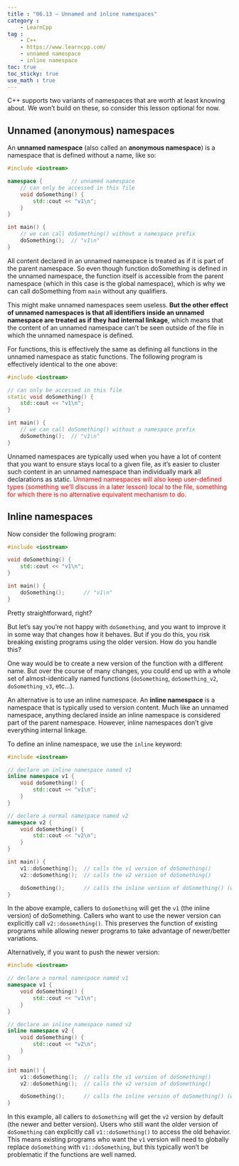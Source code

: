 ```yaml
---
title : "06.13 — Unnamed and inline namespaces"
category :
    - LearnCpp
tag : 
    - C++
    - https://www.learncpp.com/
    - unnamed namespace
    - inline namespace
toc: true  
toc_sticky: true 
use_math : true
---
```



C++ supports two variants of namespaces that are worth at least knowing about. We won’t build on these, so consider this lesson optional for now.

## Unnamed (anonymous) namespaces

An **unnamed namespace** (also called an **anonymous namespace**) is a namespace that is defined without a name, like so:

```c++
#include <iostream>

namespace {         // unnamed namespace
    // can only be accessed in this file
    void doSomething() {
        std::cout << "v1\n";
    }
}

int main() {
    // we can call doSomething() without a namespace prefix
    doSomething();  // "v1\n"
}
```

All content declared in an unnamed namespace is treated as if it is part of the parent namespace. So even though function doSomething is defined in the unnamed namespace, the function itself is accessible from the parent namespace (which in this case is the global namespace), which is why we can call doSomething from `main` without any qualifiers.

This might make unnamed namespaces seem useless. **But the other effect of unnamed namespaces is that all identifiers inside an unnamed namespace are treated as if they had internal linkage**, which means that the content of an unnamed namespace can’t be seen outside of the file in which the unnamed namespace is defined.

For functions, this is effectively the same as defining all functions in the unnamed namespace as static functions. The following program is effectively identical to the one above:

```c++
#include <iostream>

// can only be accessed in this file 
static void doSomething() { 
    std::cout << "v1\n";
}

int main() {
    // we can call doSomething() without a namespace prefix
    doSomething();  // "v1\n"
}
```

Unnamed namespaces are typically used when you have a lot of content that you want to ensure stays local to a given file, as it’s easier to cluster such content in an unnamed namespace than individually mark all declarations as static. <span style="color:red">Unnamed namespaces will also keep user-defined types (something we’ll discuss in a later lesson) local to the file, something for which there is no alternative equivalent mechanism to do.</span>


## Inline namespaces

Now consider the following program:

```c++
#include <iostream>

void doSomething() {
    std::cout << "v1\n";
}

int main() {
    doSomething();      // "v1\n"
}
```

Pretty straightforward, right?

But let’s say you’re not happy with `doSomething`, and you want to improve it in some way that changes how it behaves. But if you do this, you risk breaking existing programs using the older version. How do you handle this?

One way would be to create a new version of the function with a different name. But over the course of many changes, you could end up with a whole set of almost-identically named functions (`doSomething`, `doSomething_v2`, `doSomething_v3`, etc…).

An alternative is to use an inline namespace. An **inline namespace** is a namespace that is typically used to version content. Much like an unnamed namespace, anything declared inside an inline namespace is considered part of the parent namespace. However, inline namespaces don’t give everything internal linkage.

To define an inline namespace, we use the `inline` keyword:

```c++
#include <iostream>

// declare an inline namespace named v1
inline namespace v1 {   
    void doSomething() {
        std::cout << "v1\n";
    }
}

// declare a normal namespace named v2
namespace v2 {  
    void doSomething() {
        std::cout << "v2\n";
    }
}

int main() {
    v1::doSomething();  // calls the v1 version of doSomething()
    v2::doSomething();  // calls the v2 version of doSomething()

    doSomething();      // calls the inline version of doSomething() (which is v1)
}
```

In the above example, callers to `doSomething` will get the `v1` (the inline version) of doSomething. Callers who want to use the newer version can explicitly call `v2::dosomething()`. This preserves the function of existing programs while allowing newer programs to take advantage of newer/better variations.

Alternatively, if you want to push the newer version:

```c++
#include <iostream>

// declare a normal namespace named v1
namespace v1 {          
    void doSomething() {
        std::cout << "v1\n";
    }
}

// declare an inline namespace named v2
inline namespace v2 {   
    void doSomething() {
        std::cout << "v2\n";
    }
}

int main() {
    v1::doSomething();  // calls the v1 version of doSomething()
    v2::doSomething();  // calls the v2 version of doSomething()

    doSomething();      // calls the inline version of doSomething() (which is v2)
}
```

In this example, all callers to `doSomething` will get the `v2` version by default (the newer and better version). Users who still want the older version of `doSomething` can explicitly call `v1::doSomething()` to access the old behavior. This means existing programs who want the `v1` version will need to globally replace `doSomething` with `v1::doSomething`, but this typically won’t be problematic if the functions are well named.

